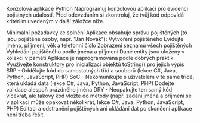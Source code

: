 Konzolová aplikace Python
Naprogramuj konzolovou aplikaci pro evidenci pojistných událostí. Před odevzdáním si zkontroluj, že tvůj kód odpovídá kritériím uvedeným v další záložce níže.

Minimální požadavky ke splnění
Aplikace obsahuje správu pojištěných (to jsou pojištěné osoby, např. "Jan Novák"):
Vytvoření pojištěného
Evidujte jméno, příjmení, věk a telefonní číslo
Zobrazení seznamu všech pojištěných
Vyhledání pojištěného podle jména a příjmení
Dané entity jsou uloženy v kolekci v paměti
Aplikace je naprogramována podle dobrých praktik
Využívejte konstruktory pro inicializaci objektů
toString() pro jejich výpis
SRP - Oddělujte kód do samostatných tříd a souborů (lekce C#, Java, Python, JavaScript, PHP)
SoC - Nekomunikujte s uživatelem v té samé třídě, která ukládá data (lekce C#, Java, Python, JavaScript, PHP)
Dodejte validace alespoň prázdného jména
DRY - Neopakujte ten samý kód vícekrát, ale takový kód vložte do metody (např. zadání jména a příjmení se v aplikaci může opakovat několikrát, lekce C#, Java, Python, JavaScript, PHP)
Editaci a odstranění pojištěných ani ukládání dat po skončení aplikace není třeba řešit.
